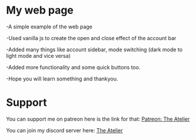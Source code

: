 # My web page
 -A simple example of the web page 
 
 -Used vanilla js to create the open and close effect of the account bar

 -Added many things like account sidebar, mode switching (dark mode to light mode and vice versa)

 -Added more functionality and some quick buttons too.
 
 -Hope you will learn something and thankyou.

# Support

 You can support me on patreon here is the link for that: [Patreon: The Atelier](https://www.patreon.com/the_Atelier)
 
 You can join my discord server here: [The Atelier](https://discord.gg/6Mcy5NpSpH)
